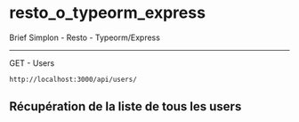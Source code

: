 # resto_o_typeorm_express
Brief Simplon - Resto - Typeorm/Express

------------------------------------------------------------------------------------------------------
GET - Users
```
http://localhost:3000/api/users/
```
Récupération de la liste de tous les users
------------------------------------------------------------------------------------------------------

